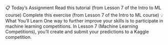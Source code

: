 📋 Today’s Assignment
Read this tutorial (from Lesson 7 of the Intro to ML course)
Complete this exercise (from Lesson 7 of the Intro to ML course)
💡 What You’ll Learn
One way to further improve your skills is to participate in machine learning competitions. In Lesson 7 (Machine Learning Competitions), you’ll create and submit your predictions to a Kaggle competition.
